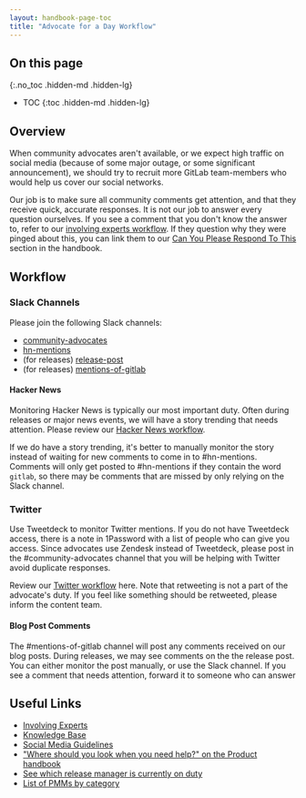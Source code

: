 ```yaml
---
layout: handbook-page-toc
title: "Advocate for a Day Workflow"
---
```


## On this page
{:.no_toc .hidden-md .hidden-lg}

- TOC
{:toc .hidden-md .hidden-lg}

## Overview

When community advocates aren't available, or we expect high traffic on social media (because of some major outage, or some significant announcement), we should try to recruit more GitLab team-members who would help us cover our social networks.

Our job is to make sure all community comments get attention, and that they receive quick, accurate responses. It is not our job to answer every question ourselves. If you see a comment that you don't know the answer to, refer to our [involving experts workflow](/handbook/marketing/community-relations/community-advocacy/workflows/involving-experts/). If they question why they were pinged about this, you can link them to our [Can You Please Respond To This](/handbook/marketing/community-relations/community-advocacy/#can-you-please-respond-to-this) section in the handbook.

## Workflow

### Slack Channels

Please join the following Slack channels:
- [community-advocates](https://gitlab.slack.com/messages/community-advocates)
- [hn-mentions](https://gitlab.slack.com/messages/hn-mentions) 
- (for releases) [release-post](https://gitlab.slack.com/messages/release-post)
- (for releases) [mentions-of-gitlab](https://gitlab.slack.com/messages/mentions-of-gitlab)

#### Hacker News

Monitoring Hacker News is typically our most important duty. Often during releases or major news events, we will have a story trending that needs attention. Please review our [Hacker News workflow](/handbook/marketing/community-relations/community-advocacy/workflows/hackernews).

If we do have a story trending, it's better to manually monitor the story instead of waiting for new comments to come in to #hn-mentions. Comments will only get posted to #hn-mentions if they contain the word `gitlab`, so there may be comments that are missed by only relying on the Slack channel.

### Twitter

Use Tweetdeck to monitor Twitter mentions. If you do not have Tweetdeck access, there is a note in 1Password with a list of people who can give you access. Since advocates use Zendesk instead of Tweetdeck, please post in the #community-advocates channel that you will be helping with Twitter avoid duplicate responses.

Review our [Twitter workflow](/handbook/marketing/community-relations/community-advocacy/workflows/twitter/) here. Note that retweeting is not a part of the advocate's duty. If you feel like something should be retweeted, please inform the content team.

#### Blog Post Comments

The #mentions-of-gitlab channel will post any comments received on our blog posts. During releases, we may see comments on the the release post. You can either monitor the post manually, or use the Slack channel. If you see a comment that needs attention, forward it to someone who can answer


## Useful Links

- [Involving Experts](/handbook/marketing/community-relations/community-advocacy/#involving-experts)
- [Knowledge Base](/handbook/marketing/community-relations/community-advocacy/workflows/knowledge-base/)
- [Social Media Guidelines](/handbook/marketing/social-media-guidelines/)
- ["Where should you look when you need help?" on the Product handbook](/handbook/product/product-management/process/#where-should-you-look-when-you-need-help)
- [See which release manager is currently on duty](/community/release-managers/)
- [List of PMMs by category](/handbook/product/categories/#dev-section)

